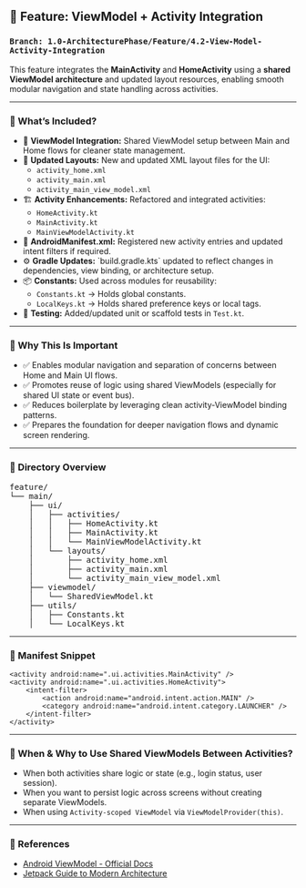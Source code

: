 <h2>🚀 Feature: ViewModel + Activity Integration</h2>
<h3><code>Branch: 1.0-ArchitecturePhase/Feature/4.2-View-Model-Activity-Integration</code></h3>

<p>
This feature integrates the <strong>MainActivity</strong> and <strong>HomeActivity</strong> using a <strong>shared ViewModel architecture</strong> and updated layout resources, enabling smooth modular navigation and state handling across activities.
</p>

<hr />

<h3>📌 What’s Included?</h3>
<ul>
  <li>🧩 <strong>ViewModel Integration:</strong> Shared ViewModel setup between Main and Home flows for cleaner state management.</li>
  <li>🧱 <strong>Updated Layouts:</strong> New and updated XML layout files for the UI:
    <ul>
      <li><code>activity_home.xml</code></li>
      <li><code>activity_main.xml</code></li>
      <li><code>activity_main_view_model.xml</code></li>
    </ul>
  </li>
  <li>🏗️ <strong>Activity Enhancements:</strong> Refactored and integrated activities:
    <ul>
      <li><code>HomeActivity.kt</code></li>
      <li><code>MainActivity.kt</code></li>
      <li><code>MainViewModelActivity.kt</code></li>
    </ul>
  </li>
  <li>📛 <strong>AndroidManifest.xml:</strong> Registered new activity entries and updated intent filters if required.</li>
  <li>⚙️ <strong>Gradle Updates:</strong> `build.gradle.kts` updated to reflect changes in dependencies, view binding, or architecture setup.</li>
  <li>📦 <strong>Constants:</strong> Used across modules for reusability:
    <ul>
      <li><code>Constants.kt</code> → Holds global constants.</li>
      <li><code>LocalKeys.kt</code> → Holds shared preference keys or local tags.</li>
    </ul>
  </li>
  <li>🧪 <strong>Testing:</strong> Added/updated unit or scaffold tests in <code>Test.kt</code>.</li>
</ul>

<hr />

<h3>🎯 Why This Is Important</h3>
<ul>
  <li>✅ Enables modular navigation and separation of concerns between Home and Main UI flows.</li>
  <li>✅ Promotes reuse of logic using shared ViewModels (especially for shared UI state or event bus).</li>
  <li>✅ Reduces boilerplate by leveraging clean activity-ViewModel binding patterns.</li>
  <li>✅ Prepares the foundation for deeper navigation flows and dynamic screen rendering.</li>
</ul>

<hr />

<h3>📁 Directory Overview</h3>
<pre>
feature/
└── main/
    ├── ui/
    │   ├── activities/
    │   │   ├── HomeActivity.kt
    │   │   ├── MainActivity.kt
    │   │   └── MainViewModelActivity.kt
    │   └── layouts/
    │       ├── activity_home.xml
    │       ├── activity_main.xml
    │       └── activity_main_view_model.xml
    ├── viewmodel/
    │   └── SharedViewModel.kt
    ├── utils/
    │   ├── Constants.kt
    │   └── LocalKeys.kt
</pre>

<hr />

<h3>🔌 Manifest Snippet</h3>
<pre><code>&lt;activity android:name=".ui.activities.MainActivity" /&gt;
&lt;activity android:name=".ui.activities.HomeActivity"&gt;
    &lt;intent-filter&gt;
        &lt;action android:name="android.intent.action.MAIN" /&gt;
        &lt;category android:name="android.intent.category.LAUNCHER" /&gt;
    &lt;/intent-filter&gt;
&lt;/activity&gt;
</code></pre>

<hr />

<h3>🧠 When &amp; Why to Use Shared ViewModels Between Activities?</h3>
<ul>
  <li>When both activities share logic or state (e.g., login status, user session).</li>
  <li>When you want to persist logic across screens without creating separate ViewModels.</li>
  <li>When using <code>Activity-scoped ViewModel</code> via <code>ViewModelProvider(this)</code>.</li>
</ul>

<hr />

<h3>🔗 References</h3>
<ul>
  <li><a href="https://developer.android.com/topic/libraries/architecture/viewmodel" target="_blank">Android ViewModel - Official Docs</a></li>
  <li><a href="https://developer.android.com/jetpack/docs/guide" target="_blank">Jetpack Guide to Modern Architecture</a></li>
</ul>

 
